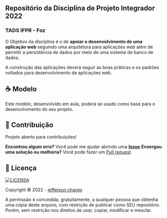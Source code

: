## Repositório da Disciplina de Projeto Integrador 2022
### TADS IFPR - Foz

O Objetivo da disciplina é o de **apoiar o desenvolvimento de uma aplicação web** seguindo uma arquitetura para aplicações web além de permitir a persistência de dados por meio de uma sistema de banco de dados.

A construção das aplicações deverá seguir as boas práticas e os padrões voltados para desenvolvimento de aplicações web.

## ☕ Modelo

Este modelo, desenvolvido em aula, poderá se usado como base para o desenvolvimento do seu projeto.

## 🤝 Contribuição

Projeto aberto para contribuições!

**Encontrou algum erro?**  Você pode me ajudar abrindo uma [**Issue**](https://github.com/jeffersonchaves/projeto_integrador/issues)
**Enxergou uma solução ou melhoria?** Você pode fazer um [Pull request](https://github.com/jeffersonchaves/projeto_integrador/pulls)

## 🔖 Licença
[![LICENSA](https://img.shields.io/badge/Custom_GPL_3.0-E58080?style=for-the-badge&logo=bookstack&logoColor=white)](/LICENSE)

Copyright © 2022 - [jefferson chaves](https://github.com/jeffersonchaves)

A permissão é concedida, gratuitamente, a qualquer pessoa que obtenha uma cópia deste arquivo, com restrição de publicar como SEU repositório. Porém, sem restrição nos direitos de usar, copiar, modificar e mesclar.
